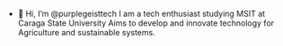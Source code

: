 - 👋 Hi, I’m @purplegeisttech
I am a tech enthusiast studying MSIT at Caraga State University
Aims to develop and innovate technology for Agriculture and sustainable systems.

<!---
purplegeisttech/purplegeisttech is a ✨ special ✨ repository because its `README.md` (this file) appears on your GitHub profile.
You can click the Preview link to take a look at your changes.
--->
